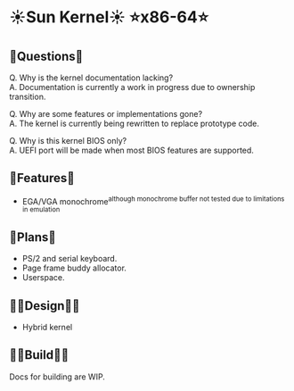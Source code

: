 
**☀️Sun Kernel☀️ ⭐x86-64⭐**                            
==================================================

## 📜Questions💬

Q. Why is the kernel documentation lacking?\
A. Documentation is currently a work in progress due to ownership transition.

Q. Why are some features or implementations gone?\
A. The kernel is currently being rewritten to replace prototype code. 

Q. Why is this kernel BIOS only?\
A. UEFI port will be made when most BIOS features are supported.


## 💾Features📼
* EGA/VGA monochrome<sup>although monochrome buffer not tested due to limitations in emulation</sup>



## 🔔Plans🔎
* PS/2 and serial keyboard.
* Page frame buddy allocator.
* Userspace.


## 👨‍💻Design👩‍💻

* Hybrid kernel


## 👨‍🔧Build👩‍🔧
Docs for building are WIP.